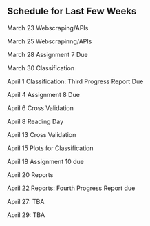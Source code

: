 
## Schedule for Last Few Weeks

March 23 Webscraping/APIs

March 25 Webscrapinng/APIs

March 28 Assignment 7 Due

March 30 Classification

April 1 Classification: Third Progress Report Due

April 4 Assignment 8 Due

April 6 Cross Validation

April 8 Reading Day

April 13 Cross Validation

April 15 Plots for Classification

April 18 Assignment 10 due

April 20 Reports

April 22 Reports: Fourth Progress Report due

April 27: TBA

April 29: TBA